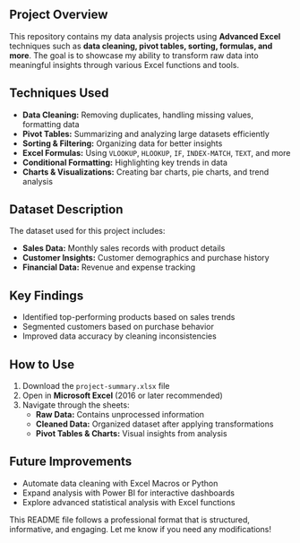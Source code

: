 ## Project Overview
This repository contains my data analysis projects using **Advanced Excel** techniques such as **data cleaning, pivot tables, sorting, formulas, and more**. The goal is to showcase my ability to transform raw data into meaningful insights through various Excel functions and tools.

##  Techniques Used
- **Data Cleaning:** Removing duplicates, handling missing values, formatting data  
- **Pivot Tables:** Summarizing and analyzing large datasets efficiently  
- **Sorting & Filtering:** Organizing data for better insights  
- **Excel Formulas:** Using `VLOOKUP`, `HLOOKUP`, `IF`, `INDEX-MATCH`, `TEXT`, and more  
- **Conditional Formatting:** Highlighting key trends in data  
- **Charts & Visualizations:** Creating bar charts, pie charts, and trend analysis  

##  Dataset Description
The dataset used for this project includes:
- **Sales Data:** Monthly sales records with product details  
- **Customer Insights:** Customer demographics and purchase history  
- **Financial Data:** Revenue and expense tracking  

##  Key Findings
- Identified top-performing products based on sales trends  
- Segmented customers based on purchase behavior  
- Improved data accuracy by cleaning inconsistencies  

## How to Use
1. Download the `project-summary.xlsx` file  
2. Open in **Microsoft Excel** (2016 or later recommended)  
3. Navigate through the sheets:
   - **Raw Data:** Contains unprocessed information  
   - **Cleaned Data:** Organized dataset after applying transformations  
   - **Pivot Tables & Charts:** Visual insights from analysis  

##  Future Improvements
- Automate data cleaning with Excel Macros or Python  
- Expand analysis with Power BI for interactive dashboards  
- Explore advanced statistical analysis with Excel functions  


This README file follows a professional format that is structured, informative, and engaging. Let me know if you need any modifications!

